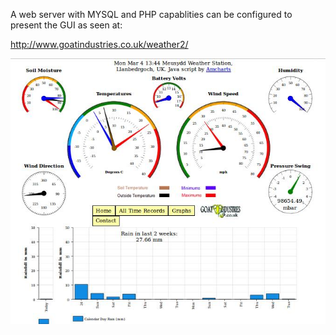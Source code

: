 A web server with MYSQL and PHP capablities can be configured to present the GUI as seen at: 

http://www.goatindustries.co.uk/weather2/

<img src="https://github.com/paddygoat/Weather-Station/blob/master/dials02.jpg" />



